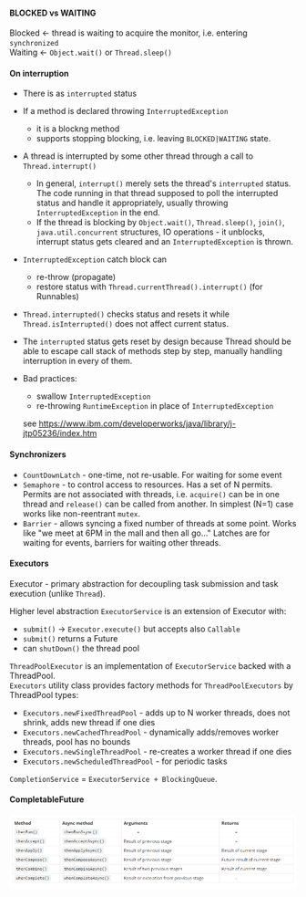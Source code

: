 #### BLOCKED vs WAITING
Blocked <- thread is waiting to acquire the monitor, i.e. entering `synchronized`\
Waiting <- `Object.wait()` or `Thread.sleep()`

#### On interruption
- There is as `interrupted` status
- If a method is declared throwing `InterruptedException`
  - it is a blockng method 
  - supports stopping blocking, i.e. leaving `BLOCKED|WAITING` state.
- A thread is interrupted by some other thread through a call to `Thread.interrupt()`
  - In general, `interrupt()` merely sets the thread's `interrupted` status. The code running in that thread supposed to poll the interrupted status and handle it appropriately, usually throwing `InterruptedException` in the end.
  - If the thread is blocking by `Object.wait()`, `Thread.sleep()`, `join()`, `java.util.concurrent` structures, IO operations - it unblocks, interrupt status gets cleared and an `InterruptedException` is thrown.
- `InterruptedException` catch block can
  - re-throw (propagate)
  - restore status with `Thread.currentThread().interrupt()` (for Runnables)
- `Thread.interrupted()` checks status and resets it while `Thread.isInterrupted()` does not affect current status.
- The `interrupted` status gets reset by design because Thread should be able to escape call stack of methods step by step, manually handling interruption in every of them.
- Bad practices:
  - swallow `InterruptedException`
  - re-throwing `RuntimeException` in place of `InterruptedException`

  see https://www.ibm.com/developerworks/java/library/j-jtp05236/index.htm


#### Synchronizers

- `CountDownLatch` - one-time, not re-usable. For waiting for some event
- `Semaphore` - to control access to resources. Has a set of N permits. Permits are not associated with threads, i.e. `acquire()` can be in one thread and `release()` can be called from another. In simplest (N=1) case works like non-reentrant `mutex`.
- `Barrier` - allows syncing a fixed number of threads at some point. Works like "we meet at 6PM in the mall and then all go..." Latches are for waiting for events, barriers for waiting other threads.

#### Executors
Executor - primary abstraction for decoupling task submission and task execution (unlike `Thread`).

Higher level abstraction `ExecutorService` is an extension of Executor with: 
- `submit()` -> `Executor.execute()` but accepts also `Callable`
- `submit()` returns a Future
- can `shutDown()` the thread pool

`ThreadPoolExecutor` is an implementation of `ExecutorService` backed with a ThreadPool.\
`Executors` utility class provides factory methods for `ThreadPoolExecutors` by ThreadPool types:
- `Executors.newFixedThreadPool` - adds up to N worker threads, does not shrink, adds new thread if one dies
- `Executors.newCachedThreadPool` - dynamically adds/removes worker threads, pool has no bounds
- `Executors.newSingleThreadPool` - re-creates a worker thread if one dies
- `Executors.newScheduledThreadPool` - for periodic tasks

`CompletionService` = `ExecutorService + BlockingQueue`.


#### CompletableFuture

![CompletableFuture_methods](Concurrency/completableFuture.png)
